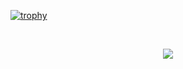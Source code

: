 [![trophy](https://github-profile-trophy.vercel.app/?username=AyushKUMAR031&theme=onedark)](https://github.com/ryo-ma/github-profile-trophy)

<br>
<p align="center">
  <a href="https://skillicons.dev">
  <img src="https://skillicons.dev/icons?i=py,c,cpp,java,html,css,js,ts,angular,bootstrap,nodejs,jquery,react,codepen,discord,figma,git,github,idea,vscode,pycharm,mysql,webstorm,netlify,digitalocean,npm,notion&perline=7">
  </a>
</p>
